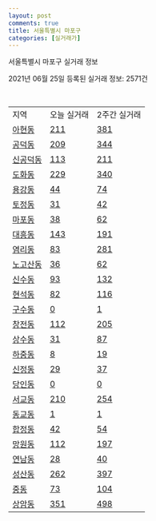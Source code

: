 ```yaml
---
layout: post
comments: true
title: 서울특별시 마포구
categories: [실거래가]
---
```


서울특별시 마포구 실거래 정보

2021년 06월 25일 등록된 실거래 정보: 2571건

<script type="text/javascript">
  google.charts.load('current', {'packages':['corechart']});
  google.charts.setOnLoadCallback(drawChart);

  function drawChart() {
    var data = google.visualization.arrayToDataTable([['거래일', '매매', '전월세', '전매'], ['2020-02', 214, 749, 3], ['2020-03', 117, 697, 3], ['2020-04', 67, 696, 0], ['2021-02', 0, 27, 0], ['2021-03', 2, 184, 0], ['2021-04', 101, 328, 5], ['2021-05', 171, 434, 9], ['2021-06', 26, 297, 0]]);

    var options = {
      title: '최근 유형별 거래량 추이',
      legend: { position: 'bottom' }
    };

    var chart = new google.visualization.LineChart(document.getElementById('columnchart_material'));
    chart.draw(data, (options));
  }
</script>

<div id="columnchart_material" style="width: 450px; margin-left: -35px"></div>
<br>
<table class="sortable">
  <tr>
    <td>지역</td>
    <td>오늘 실거래</td>
    <td>2주간 실거래</td>
  </tr>

  
  <tr class="item">
    <td><a href="1144010100.html">아현동</a></td>
    <td><a href="1144010100.html">211</a></td>
    <td><a href="1144010100.html">381</a></td>
  </tr>
    

  <tr class="item">
    <td><a href="1144010200.html">공덕동</a></td>
    <td><a href="1144010200.html">209</a></td>
    <td><a href="1144010200.html">344</a></td>
  </tr>
    

  <tr class="item">
    <td><a href="1144010300.html">신공덕동</a></td>
    <td><a href="1144010300.html">113</a></td>
    <td><a href="1144010300.html">211</a></td>
  </tr>
    

  <tr class="item">
    <td><a href="1144010400.html">도화동</a></td>
    <td><a href="1144010400.html">229</a></td>
    <td><a href="1144010400.html">340</a></td>
  </tr>
    

  <tr class="item">
    <td><a href="1144010500.html">용강동</a></td>
    <td><a href="1144010500.html">44</a></td>
    <td><a href="1144010500.html">74</a></td>
  </tr>
    

  <tr class="item">
    <td><a href="1144010600.html">토정동</a></td>
    <td><a href="1144010600.html">31</a></td>
    <td><a href="1144010600.html">42</a></td>
  </tr>
    

  <tr class="item">
    <td><a href="1144010700.html">마포동</a></td>
    <td><a href="1144010700.html">38</a></td>
    <td><a href="1144010700.html">62</a></td>
  </tr>
    

  <tr class="item">
    <td><a href="1144010800.html">대흥동</a></td>
    <td><a href="1144010800.html">143</a></td>
    <td><a href="1144010800.html">191</a></td>
  </tr>
    

  <tr class="item">
    <td><a href="1144010900.html">염리동</a></td>
    <td><a href="1144010900.html">83</a></td>
    <td><a href="1144010900.html">281</a></td>
  </tr>
    

  <tr class="item">
    <td><a href="1144011000.html">노고산동</a></td>
    <td><a href="1144011000.html">36</a></td>
    <td><a href="1144011000.html">62</a></td>
  </tr>
    

  <tr class="item">
    <td><a href="1144011100.html">신수동</a></td>
    <td><a href="1144011100.html">93</a></td>
    <td><a href="1144011100.html">132</a></td>
  </tr>
    

  <tr class="item">
    <td><a href="1144011200.html">현석동</a></td>
    <td><a href="1144011200.html">82</a></td>
    <td><a href="1144011200.html">116</a></td>
  </tr>
    

  <tr class="item">
    <td><a href="1144011300.html">구수동</a></td>
    <td><a href="1144011300.html">0</a></td>
    <td><a href="1144011300.html">1</a></td>
  </tr>
    

  <tr class="item">
    <td><a href="1144011400.html">창전동</a></td>
    <td><a href="1144011400.html">112</a></td>
    <td><a href="1144011400.html">205</a></td>
  </tr>
    

  <tr class="item">
    <td><a href="1144011500.html">상수동</a></td>
    <td><a href="1144011500.html">31</a></td>
    <td><a href="1144011500.html">87</a></td>
  </tr>
    

  <tr class="item">
    <td><a href="1144011600.html">하중동</a></td>
    <td><a href="1144011600.html">8</a></td>
    <td><a href="1144011600.html">19</a></td>
  </tr>
    

  <tr class="item">
    <td><a href="1144011700.html">신정동</a></td>
    <td><a href="1144011700.html">29</a></td>
    <td><a href="1144011700.html">37</a></td>
  </tr>
    

  <tr class="item">
    <td><a href="1144011800.html">당인동</a></td>
    <td><a href="1144011800.html">0</a></td>
    <td><a href="1144011800.html">0</a></td>
  </tr>
    

  <tr class="item">
    <td><a href="1144012000.html">서교동</a></td>
    <td><a href="1144012000.html">210</a></td>
    <td><a href="1144012000.html">254</a></td>
  </tr>
    

  <tr class="item">
    <td><a href="1144012100.html">동교동</a></td>
    <td><a href="1144012100.html">1</a></td>
    <td><a href="1144012100.html">1</a></td>
  </tr>
    

  <tr class="item">
    <td><a href="1144012200.html">합정동</a></td>
    <td><a href="1144012200.html">42</a></td>
    <td><a href="1144012200.html">54</a></td>
  </tr>
    

  <tr class="item">
    <td><a href="1144012300.html">망원동</a></td>
    <td><a href="1144012300.html">112</a></td>
    <td><a href="1144012300.html">197</a></td>
  </tr>
    

  <tr class="item">
    <td><a href="1144012400.html">연남동</a></td>
    <td><a href="1144012400.html">28</a></td>
    <td><a href="1144012400.html">40</a></td>
  </tr>
    

  <tr class="item">
    <td><a href="1144012500.html">성산동</a></td>
    <td><a href="1144012500.html">262</a></td>
    <td><a href="1144012500.html">397</a></td>
  </tr>
    

  <tr class="item">
    <td><a href="1144012600.html">중동</a></td>
    <td><a href="1144012600.html">73</a></td>
    <td><a href="1144012600.html">104</a></td>
  </tr>
    

  <tr class="item">
    <td><a href="1144012700.html">상암동</a></td>
    <td><a href="1144012700.html">351</a></td>
    <td><a href="1144012700.html">498</a></td>
  </tr>
    


</table>


    
